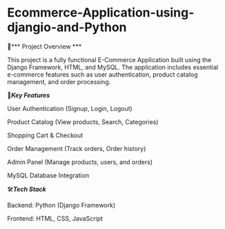 # **Ecommerce-Application-using-djangio-and-Python**
📌*** Project Overview ***

This project is a fully functional E-Commerce Application built using the Django Framework, HTML, and MySQL. The application includes essential e-commerce features such as user authentication, product catalog management, and order processing.

🔑***Key Features***

User Authentication (Signup, Login, Logout) <br>

Product Catalog (View products, Search, Categories)<br>

Shopping Cart & Checkout<br>

Order Management (Track orders, Order history)<br>

Admin Panel (Manage products, users, and orders)<br>

MySQL Database Integration<br>

🛠️***Tech Stack***  

Backend: Python (Django Framework)<br>

Frontend: HTML, CSS, JavaScript
